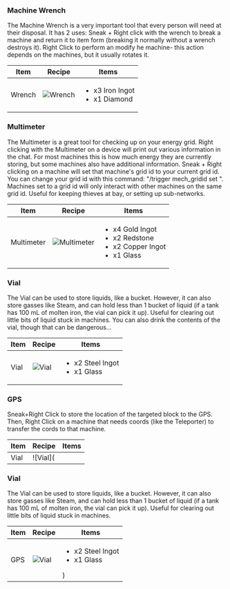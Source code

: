### Machine Wrench

The Machine Wrench is a very important tool that every person will need at their disposal. It has 2 uses: Sneak + Right click with the wrench to break a machine and return it to item form (breaking it normally without a wrench destroys it). Right Click to perform an modify he machine- this action depends on the machines, but it usually rotates it.

| Item | Recipe | Items |
|------|--------|-------|
| Wrench | ![Wrench](https://cdn.discordapp.com/attachments/739536694398812230/879172140685996073/wrench.png) | <ul><li>x3 Iron Ingot</li><li>x1 Diamond</li></ul> |

### Multimeter

The Multimeter is a great tool for checking up on your energy grid. Right clicking with the Multimeter on a device will print out various information in the chat. For most machines this is how much energy they are currently storing, but some machines also have additional information. Sneak + Right clicking on a machine will set that machine's grid id to your current grid id. You can change your grid id with this command: "/trigger mech_gridid set <value>". Machines set to a grid id will only interact with other machines on the same grid id. Useful for keeping thieves at bay, or setting up sub-networks.

| Item | Recipe | Items |
|------|--------|-------|
| Multimeter| ![Multimeter](https://cdn.discordapp.com/attachments/739536694398812230/879172308504297512/multimeter.png) | <ul><li>x4 Gold Ingot</li><li>x2 Redstone</li><li>x2 Copper Ingot</li><li>x1 Glass</li></ul>

### Vial

The Vial can be used to store liquids, like a bucket. However, it can also store gasses like Steam, and can hold less than 1 bucket of liquid (if a tank has 100 mL of molten iron, the vial can pick it up). Useful for clearing out little bits of liquid stuck in machines. You can also drink the contents of the vial, though that can be dangerous...

| Item | Recipe | Items |
|------|--------|-------|
| Vial| ![Vial](https://cdn.discordapp.com/attachments/739536694398812230/879191390213517332/vial.png) | <ul><li>x2 Steel Ingot</li><li>x1 Glass</li></ul>

### GPS

Sneak+Right Click to store the location of the targeted block to the GPS. Then, Right Click on a machine that needs coords (like the Teleporter) to transfer the cords to that machine.

| Item | Recipe | Items |
|------|--------|-------|
| Vial| ![Vial](
### Vial

The Vial can be used to store liquids, like a bucket. However, it can also store gasses like Steam, and can hold less than 1 bucket of liquid (if a tank has 100 mL of molten iron, the vial can pick it up). Useful for clearing out little bits of liquid stuck in machines.

| Item | Recipe | Items |
|------|--------|-------|
| GPS | ![Vial](https://cdn.discordapp.com/attachments/739536694398812230/879191390213517332/vial.png) | <ul><li>x2 Steel Ingot</li><li>x1 Glass</li></ul>) | <ul><li>x4 Gold Ingot</li><li>x2 Copper Ingot</li><li>x1 Eye of Ender</li><li>x1 Glass</li></ul>
